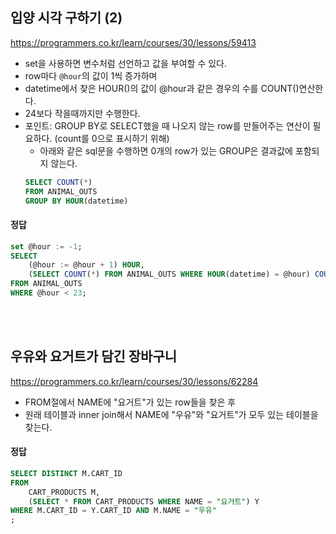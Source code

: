 ## 입양 시각 구하기 (2)
https://programmers.co.kr/learn/courses/30/lessons/59413

* set을 사용하면 변수처럼 선언하고 값을 부여할 수 있다.
* row마다 `@hour`의 값이 1씩 증가하며
* datetime에서 찾은 HOUR()의 값이 @hour과 같은 경우의 수를 COUNT()연산한다.
* 24보다 작을때까지만 수행한다.
* 포인트: GROUP BY로 SELECT했을 때 나오지 않는 row를 만들어주는 연산이 필요하다. (count를 0으로 표시하기 위해)
    * 아래와 같은 sql문을 수행하면 0개의 row가 있는 GROUP은 결과값에 포함되지 않는다.
    ``` sql
    SELECT COUNT(*)
    FROM ANIMAL_OUTS
    GROUP BY HOUR(datetime)
    ```

#### 정답
``` sql
set @hour := -1;
SELECT 
    (@hour := @hour + 1) HOUR,
    (SELECT COUNT(*) FROM ANIMAL_OUTS WHERE HOUR(datetime) = @hour) COUNT
FROM ANIMAL_OUTS
WHERE @hour < 23;
```

<br><br>


## 우유와 요거트가 담긴 장바구니
https://programmers.co.kr/learn/courses/30/lessons/62284

* FROM절에서 NAME에 "요거트"가 있는 row들을 찾은 후
* 원래 테이블과 inner join해서 NAME에 "우유"와 "요거트"가 모두 있는 테이블을 찾는다.

#### 정답
``` sql
SELECT DISTINCT M.CART_ID
FROM 
    CART_PRODUCTS M,
    (SELECT * FROM CART_PRODUCTS WHERE NAME = "요거트") Y
WHERE M.CART_ID = Y.CART_ID AND M.NAME = "우유" 
;
```

